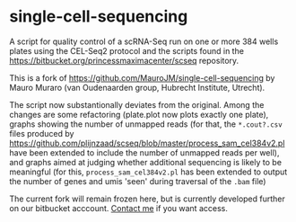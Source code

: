 # single-cell-sequencing

A script for quality control of a scRNA-Seq run on one or more 384 wells
plates using the CEL-Seq2 protocol and the scripts found in the
https://bitbucket.org/princessmaximacenter/scseq repository.

This is a fork of https://github.com/MauroJM/single-cell-sequencing by
Mauro Muraro (van Oudenaarden group, Hubrecht Institute, Utrecht).

The script now substantionally deviates from the original. Among the
changes are some refactoring (plate.plot now plots exactly one plate),
graphs showing the number of unmapped reads (for that, the `*.cout?.csv`
files produced by
https://github.com/plijnzaad/scseq/blob/master/process_sam_cel384v2.pl
have been extended to include the number of unmapped reads per well),
and graphs aimed at judging whether additional sequencing is likely to
be meaningful (for this, `process_sam_cel384v2.pl` has been extended to
output the number of genes and umis 'seen' during traversal of the
`.bam` file)

The current fork will remain frozen here, but is currently developed
further on our bitbucket
acccount. [Contact me](mailto:p.lijnzaad@gmailcom) if you want access.

